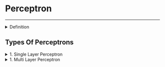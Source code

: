 # **Perceptron**

---

<details>
<summary>Definition</summary>

```js
The Perceptron is an algorithm for Supervised Learning of Binary Classifiers.
Its can be seen as a single unit of Artificial Neural Network.
Its also known as Prototype of Neural Nets.
```

</details>

## **Types Of Perceptrons**
<details>
<summary>1. Single Layer Perceptron</summary>

```js
Can Learn only Linearly Seperable Patterns
```

</details>
<details>
<summary>1. Multi Layer Perceptron</summary>

```js
Can Learn More Complex Patterns
```

</details>